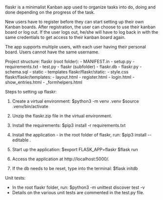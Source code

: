 flaskr is a minimalist Kanban app used to organize tasks into do, doing and done depending on the progress of the task.

New users have to register before they can start setting up their own Kanban boards. After registration, the user can choose to use their kanban board or log out. If the user logs out, he/she will have to log back in with the same credentials to get access to their kanban board again.

The app supports multiple users, with each user having their personal board. Users cannot have the same username.

Project structure:
flaskr (root folder):
	- MANIFEST.in
	- setup.py
	- requirements.txt
	- test.py
	- flaskr (subfolder)
		- flaskr.db
		- flaskr.py
		- schema.sql
		- static
		- templates
flaskr/flaskr/static:
	- style.css
flaskr/flaskr/templates:
	- layout.html
	- register.html
	- login.html
	- show_entries.html
	- _formhelpers.html


Steps to setting up flaskr:

1) Create a virtual environment:
	$python3 -m venv .venv
	$source .venv/bin/activate

2) Unzip the flaskr.zip file in the virtual environment.

3) Install the requirements:
	$pip3 install -r requirements.txt

4) Install the application - in the root folder of flaskr, run: 
	$pip3 install --editable .

5) Start up the application:
	$export FLASK_APP=flaskr
	$flask run

6) Access the application at http://localhost:5000/.

7) If the db needs to be reset, type into the terminal:
    $flask initdb

Unit tests:
- In the root flaskr folder, run:
	$python3 -m unittest discover test -v
- Details on the various unit tests are commented in the test.py file.

